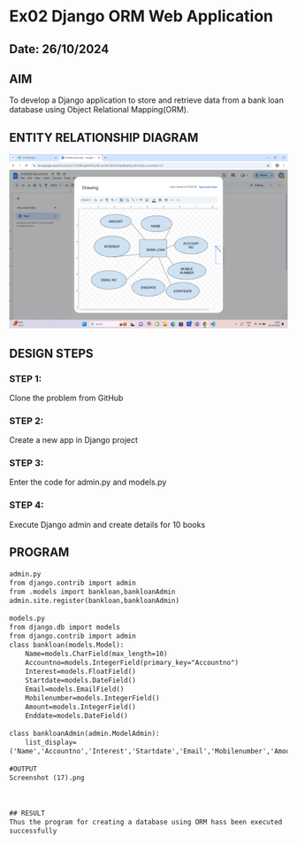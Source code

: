 # Ex02 Django ORM Web Application
## Date: 26/10/2024

## AIM
To develop a Django application to store and retrieve data from a bank loan database using Object Relational Mapping(ORM).

## ENTITY RELATIONSHIP DIAGRAM

![alt text](<Screenshot (15).png>)

## DESIGN STEPS

### STEP 1:
Clone the problem from GitHub

### STEP 2:
Create a new app in Django project

### STEP 3:
Enter the code for admin.py and models.py

### STEP 4:
Execute Django admin and create details for 10 books

## PROGRAM
~~~
admin.py
from django.contrib import admin
from .models import bankloan,bankloanAdmin
admin.site.register(bankloan,bankloanAdmin)

models.py
from django.db import models
from django.contrib import admin
class bankloan(models.Model):
	Name=models.CharField(max_length=10)
	Accountno=models.IntegerField(primary_key="Accountno")
	Interest=models.FloatField()
	Startdate=models.DateField()
	Email=models.EmailField()
	Mobilenumber=models.IntegerField()
	Amount=models.IntegerField()
	Enddate=models.DateField()

class bankloanAdmin(admin.ModelAdmin):
	list_display=('Name','Accountno','Interest','Startdate','Email','Mobilenumber','Amount','Enddate')

#OUTPUT
Screenshot (17).png



## RESULT
Thus the program for creating a database using ORM hass been executed successfully

